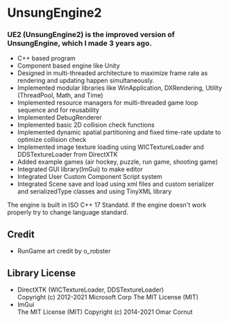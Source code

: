 # UnsungEngine2

### UE2 (UnsungEngine2) is the improved version of UnsungEngine, which I made 3 years ago.
- C++ based program
- Component based engine like Unity
- Designed in multi-threaded architecture to maximize frame rate as rendering and updating happen simultaneously.
- Implemented modular libraries like WinApplication, DXRendering, Utility (ThreadPool, Math, and Time)
- Implemented resource managers for multi-threaded game loop sequence and for reusability
- Implemented DebugRenderer
- Implemented basic 2D collision check functions
- Implemented dynamic spatial partitioning and fixed time-rate update to optimize collision check
- Implemented image texture loading using WICTextureLoader and DDSTextureLoader from DirectXTK
- Added example games (air hockey, puzzle, run game, shooting game)
- Integrated GUI library(ImGui) to make editor
- Integrated User Custom Component Script system
- Integrated Scene save and load using xml files and custom serializer and serializedType classes and using TinyXML library

The engine is built in ISO C++ 17 Standatd. If the engine doesn't work properly try to change language standard.

## Credit
- RunGame art credit by o_robster

## Library License
- DirectXTK (WICTextureLoader, DDSTextureLoader)<br/>Copyright (c) 2012-2021 Microsoft Corp
  The MIT License (MIT)
- ImGui<br/>The MIT License (MIT)
  Copyright (c) 2014-2021 Omar Cornut
